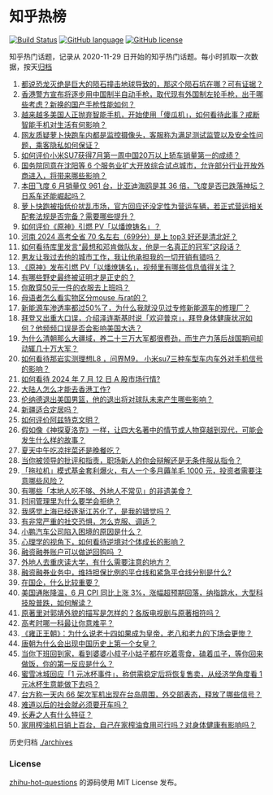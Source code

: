 # 知乎热榜
[![Build Status](https://github.com/ToWeLong/zhihu-hot-questions/workflows/CI/badge.svg)](https://github.com/ToWeLong/zhihu-hot-questions/actions)
[![GitHub language](https://img.shields.io/badge/language-golang-orange.svg)](https://golang.org/)
[![GitHub license](https://img.shields.io/github/license/ToWeLong/zhihu-hot-questions)](https://github.com/ToWeLong/zhihu-hot-questions/blob/main/LICENSE)

知乎热门话题，记录从 2020-11-29 日开始的知乎热门话题。每小时抓取一次数据，按天[归档](./archives)

<!-- BEGIN -->

1. [都说恐龙灭绝是巨大的陨石撞击地球导致的，那这个陨石坑在哪？可有证据？](https://www.zhihu.com/question/661180076)
1. [香港警方宣布将逐步用中国制半自动手枪，取代现有外国制左轮手枪，出于哪些考虑？新换的国产手枪性能如何？](https://www.zhihu.com/question/661338816)
1. [越来越多美国人正抛弃智能手机，开始使用「傻瓜机」，如何看待此事？戒断智能手机对生活有何影响？](https://www.zhihu.com/question/661306152)
1. [网友质疑萝卜快跑车内都是监控摄像头，客服称为满足测试监管以及安全性问题，乘客隐私如何保证？](https://www.zhihu.com/question/661342132)
1. [如何评价小米SU7获得7月第一周中国20万以上轿车销量第一的成绩？](https://www.zhihu.com/question/661358808)
1. [国务院同意在沈阳等 6 个服务业扩大开放综合试点城市，允许部分行业开放外商进入，将带来哪些影响？](https://www.zhihu.com/question/661346945)
1. [本田飞度 6 月销量仅 961 台，比亚迪海鸥是其 36 倍，飞度是否已跌落神坛？日系车还能崛起吗？](https://www.zhihu.com/question/661265531)
1. [萝卜快跑被指低价扰乱市场，官方回应还没定性为营运车辆，若正式营运相关配套法规是否完备？需要哪些提升？](https://www.zhihu.com/question/661259428)
1. [如何评价《原神》引燃 PV「以燔燎铸名」？](https://www.zhihu.com/question/661406284)
1. [河南 2024 高考全省 70 名左右（699分）是上 top3 好还是清北好？](https://www.zhihu.com/question/659894335)
1. [如何看待库里发言“最想和邓肯做队友，他是一名真正的冠军”这段话？](https://www.zhihu.com/question/661350042)
1. [男友让我过去他的城市工作，我让他承担我的一切开销有错吗？](https://www.zhihu.com/question/661226956)
1. [《原神》发布引燃 PV「以燔燎铸名」，视频里有哪些信息值得关注？](https://www.zhihu.com/question/661405927)
1. [有哪些野史最终被证明才是正史的？](https://www.zhihu.com/question/661225734)
1. [你敢穿50元一件的衣服去上班吗？](https://www.zhihu.com/question/661301301)
1. [母语者怎么看实物区分mouse 与rat的？](https://www.zhihu.com/question/659124934)
1. [新能源车渗透率都过50%了，为什么我就没见过专修新能源车的修理厂？](https://www.zhihu.com/question/654140946)
1. [拜登又出重大口误，介绍泽连斯基时说「欢迎普京」，拜登身体健康状况如何？他频频口误是否会影响美国大选？](https://www.zhihu.com/question/661398987)
1. [为什么清朝那么大疆域，养二十三万大军都很费劲，而生产力落后战国期间却动辄几十万大军？](https://www.zhihu.com/question/659980730)
1. [如何看待那岩实测理想L8 ，问界M9， 小米su7三种车型车内车外对手机信号的影响？](https://www.zhihu.com/question/661180191)
1. [如何看待 2024 年 7 月 12 日 A 股市场行情?](https://www.zhihu.com/question/661302869)
1. [大陆人怎么才能去香港工作?](https://www.zhihu.com/question/602540775)
1. [伦纳德退出美国男篮，他的退出将对球队未来产生哪些影响？](https://www.zhihu.com/question/661319012)
1. [新疆适合定居吗？](https://www.zhihu.com/question/658901850)
1. [如何评价阿兹特克文明？](https://www.zhihu.com/question/305002946)
1. [假如像《神探夏洛克》一样，让四大名著中的情节或人物穿越到现代，可能会发生什么样的故事？](https://www.zhihu.com/question/661055911)
1. [夏天中午吃凉拌菜还是晚餐吃？](https://www.zhihu.com/question/660743590)
1. [当你被领导的批评和指责，职场新人的你会辩解还是无条件服从指令？](https://www.zhihu.com/question/661260355)
1. [「拖拉机」模式基金套利爆火，有人一个多月薅羊毛 1000 元，投资者需要注意哪些风险？](https://www.zhihu.com/question/661336886)
1. [有哪些「本地人吃不够、外地人不常见」的非遗美食？](https://www.zhihu.com/question/661140628)
1. [时间管理里为什么要学会拒绝？](https://www.zhihu.com/question/660482144)
1. [我感觉上海已经逐渐江苏化了，是我的错觉吗？](https://www.zhihu.com/question/660828417)
1. [有非常严重的社交恐惧，怎么克服、调适？](https://www.zhihu.com/question/661227963)
1. [小鹏汽车公司陷入困境的原因是什么？](https://www.zhihu.com/question/660872764)
1. [心理学的视角下，如何看待逆境对个体成长的影响？](https://www.zhihu.com/question/661238554)
1. [融资融券账户可以做逆回购吗 ？](https://www.zhihu.com/question/471742761)
1. [外地人去重庆读大学，有什么需要注意的地方？](https://www.zhihu.com/question/661215175)
1. [融资融券业务中，维持担保比例的平仓线和紧急平仓线分别是什么?](https://www.zhihu.com/question/545753482)
1. [在国企，什么比较重要？](https://www.zhihu.com/question/59038731)
1. [美国通胀降温，6 月 CPI 同比上涨 3%，涨幅超预期回落，纳指跳水，大型科技股普跌，如何解读？](https://www.zhihu.com/question/661391454)
1. [原著里对郭靖外貌的描写是怎样的？各版电视剧与原著相符吗？](https://www.zhihu.com/question/661026044)
1. [高考时哪一科最让你意难平？](https://www.zhihu.com/question/658459907)
1. [《雍正王朝》：为什么说老十四如果成为皇帝，老八和老九的下场会更惨？](https://www.zhihu.com/question/625372283)
1. [唐朝为什么会出现中国历史上第一个女皇？](https://www.zhihu.com/question/661176253)
1. [当你下班回到家，看到婆婆小叔子小姑子都在吃着零食，磕着瓜子，等你回来做饭，你的第一反应是什么？](https://www.zhihu.com/question/658468327)
1. [蜜雪冰城回应「1 元冰杯事件」，称供需稳定后将恢复售卖，从经济学角度看 1 元冰杯生意能做下去吗？](https://www.zhihu.com/question/661321754)
1. [台方称一天内 66 架次军机出现在台岛周围，外交部表态，释放了哪些信号？](https://www.zhihu.com/question/661345297)
1. [难道以后的社会就必须要开车吗？](https://www.zhihu.com/question/660923360)
1. [长寿之人有什么特征？](https://www.zhihu.com/question/649312623)
1. [家用榨油机日销上百台，自己在家榨油食用可行吗？对身体健康有影响吗？](https://www.zhihu.com/question/661303306)

<!-- END -->

历史归档 [./archives](./archives)


### License
[zhihu-hot-questions](https://github.com/towelong/zhihu-hot-questions) 的源码使用 MIT License 发布。